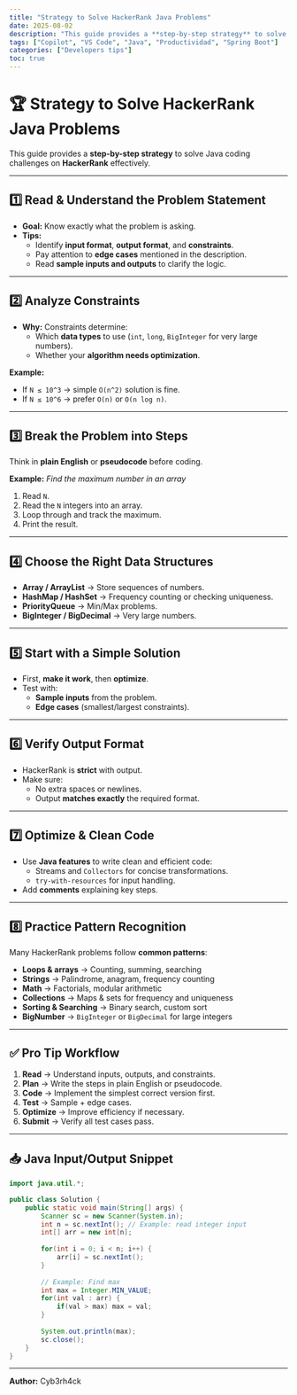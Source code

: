 ```yaml
---
title: "Strategy to Solve HackerRank Java Problems"
date: 2025-08-02
description: "This guide provides a **step-by-step strategy** to solve Java coding challenges on **HackerRank** effectively."
tags: ["Copilot", "VS Code", "Java", "Productividad", "Spring Boot"]
categories: ["Developers tips"]
toc: true
---
```



# 🏆 Strategy to Solve HackerRank Java Problems

This guide provides a **step-by-step strategy** to solve Java coding challenges on **HackerRank** effectively.

---

## 1️⃣ Read & Understand the Problem Statement
- **Goal:** Know exactly what the problem is asking.
- **Tips:**
  - Identify **input format**, **output format**, and **constraints**.
  - Pay attention to **edge cases** mentioned in the description.
  - Read **sample inputs and outputs** to clarify the logic.

---

## 2️⃣ Analyze Constraints
- **Why:** Constraints determine:
  - Which **data types** to use (`int`, `long`, `BigInteger` for very large numbers).
  - Whether your **algorithm needs optimization**.

**Example:**  
- If `N ≤ 10^3` → simple `O(n^2)` solution is fine.  
- If `N ≤ 10^6` → prefer `O(n)` or `O(n log n)`.

---

## 3️⃣ Break the Problem into Steps
Think in **plain English** or **pseudocode** before coding.

**Example:** *Find the maximum number in an array*  
1. Read `N`.  
2. Read the `N` integers into an array.  
3. Loop through and track the maximum.  
4. Print the result.

---

## 4️⃣ Choose the Right Data Structures
- **Array / ArrayList** → Store sequences of numbers.  
- **HashMap / HashSet** → Frequency counting or checking uniqueness.  
- **PriorityQueue** → Min/Max problems.  
- **BigInteger / BigDecimal** → Very large numbers.

---

## 5️⃣ Start with a Simple Solution
- First, **make it work**, then **optimize**.  
- Test with:
  - **Sample inputs** from the problem.
  - **Edge cases** (smallest/largest constraints).

---

## 6️⃣ Verify Output Format
- HackerRank is **strict** with output.  
- Make sure:  
  - No extra spaces or newlines.  
  - Output **matches exactly** the required format.

---

## 7️⃣ Optimize & Clean Code
- Use **Java features** to write clean and efficient code:
  - Streams and `Collectors` for concise transformations.
  - `try-with-resources` for input handling.
- Add **comments** explaining key steps.

---

## 8️⃣ Practice Pattern Recognition
Many HackerRank problems follow **common patterns**:
- **Loops & arrays** → Counting, summing, searching  
- **Strings** → Palindrome, anagram, frequency counting  
- **Math** → Factorials, modular arithmetic  
- **Collections** → Maps & sets for frequency and uniqueness  
- **Sorting & Searching** → Binary search, custom sort  
- **BigNumber** → `BigInteger` or `BigDecimal` for large integers

---

## ✅ Pro Tip Workflow
1. **Read** → Understand inputs, outputs, and constraints.  
2. **Plan** → Write the steps in plain English or pseudocode.  
3. **Code** → Implement the simplest correct version first.  
4. **Test** → Sample + edge cases.  
5. **Optimize** → Improve efficiency if necessary.  
6. **Submit** → Verify all test cases pass.

---

## 📥 Java Input/Output Snippet

```java
import java.util.*;

public class Solution {
    public static void main(String[] args) {
        Scanner sc = new Scanner(System.in);
        int n = sc.nextInt(); // Example: read integer input
        int[] arr = new int[n];
        
        for(int i = 0; i < n; i++) {
            arr[i] = sc.nextInt();
        }
        
        // Example: Find max
        int max = Integer.MIN_VALUE;
        for(int val : arr) {
            if(val > max) max = val;
        }
        
        System.out.println(max);
        sc.close();
    }
}
```

---
**Author:** Cyb3rh4ck
